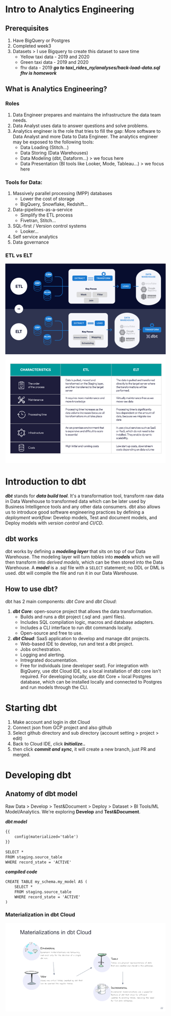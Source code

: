 # Intro to Analytics Engineering

## Prerequisites
1. Have BigQuery or Postgres
2. Completed week3
3. Datasets > I use Bigquery to create this dataset to save time
    * Yellow taxi data - 2019 and 2020
    * Green taxi data - 2019 and 2020
    * fhv data - 2019
    ***go to taxi_rides_ny/analyses/hack-load-data.sql***
    ***fhv is homework***

## What is Analytics Engineering?
### Roles
1. Data Engineer prepares and maintains the infrastructure the data team needs.
2. Data Analyst uses data to answer questions and solve problems.
4. Analytics engineer is the role that tries to fill the gap: More software to Data Analyst and more Data to Data Engineer. The analytics engineer may be exposed to the following tools: 
    * Data Loading (Stitch...)
    * Data Storing (Data Warehouses)
    * Data Modeling (dbt, Dataform...)                              > we focus here
    * Data Presentation (BI tools like Looker, Mode, Tableau...)    > we focus here

### Tools for Data:
1. Massively parallel processing (MPP) databases
    * Lower the cost of storage 
    * BigQuery, Snowflake, Redshift...
2. Data-pipelines-as-a-service
    * Simplify the ETL process
    * Fivetran, Stitch...
3. SQL-first / Version control systems
    * Looker...
4. Self service analytics
5. Data governance

### ETL vs ELT
![etl-elt-striim](Striim-etl-elt.png)
![etl-elt-elitmind](elitmind-etl-elt.png)

# Introduction to dbt
***dbt*** stands for ***data build tool***. It's a transformation tool, transform raw data in Data Warehouse to transformed data which can be later used by Business Intelligence tools and any other data consumers. dbt also allows us to introduce good software engineering practices by defining a _deployment workflow_: Develop models, Test and document models, and Deploy models with _version control_ and _CI/CD_.

## dbt works
dbt works by defining a ***modeling layer*** that sits on top of our Data Warehouse. The modeling layer will turn _tables_ into ***models*** which we will then transform into _derived models_, which can be then stored into the Data Warehouse.
A ***model*** is a .sql file with a `SELECT` statement; no DDL or DML is used. dbt will compile the file and run it in our Data Warehouse.

## How to use dbt?
dbt has 2 main components: _dbt Core_ and _dbt Cloud_:
1. ***dbt Core***: open-source project that allows the data transformation.
    * Builds and runs a dbt project (.sql and .yaml files).
    * Includes SQL compilation logic, macros and database adapters.
    * Includes a CLI interface to run dbt commands locally.
    * Open-source and free to use.
2. ***dbt Cloud***: SaaS application to develop and manage dbt projects.
    * Web-based IDE to develop, run and test a dbt project.
    * Jobs orchestration.
    * Logging and alerting.
    * Intregrated documentation.
    * Free for individuals (one developer seat).
For integration with BigQuery, use dbt Cloud IDE, so a local installation of dbt core isn't required. For developing locally, use dbt Core + local Postgres database, which can be installed locally and connected to Postgres and run models through the CLI.

# Starting dbt
1. Make account and login in dbt Cloud
2. Connect json from GCP project and also github
3. Select github directory and sub directory (account setting > project > edit)
4. Back to Cloud IDE, click ***Initialize..***
5. then click ***commit and sync***, it will create a new branch, just PR and merged.

# Developing dbt
## Anatomy of dbt model
Raw Data > Develop > Test&Document > Deploy > Dataset > BI Tools/ML Model/Analytics.
We're exploring **Develop** and **Test&Document**.

***dbt model***
```
{{
    config(materialized='table')
}}

SELECT *
FROM staging.source_table
WHERE record_state = 'ACTIVE'
```
***compiled code***
```
CREATE TABLE my_schema.my_model AS (
    SELECT *
    FROM staging.source_table
    WHERE record_state = 'ACTIVE'
)
```
### Materialization in dbt Cloud
![materialization](dbt-materialization.png)

